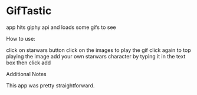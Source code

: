 # GifTastic


app hits giphy api and loads some gifs to see

How to use:

click on starwars button
click on the images to play the gif
click again to top playing the image
add your own starwars character by typing it in the text box then click add

Additional Notes

This app was pretty straightforward. 

